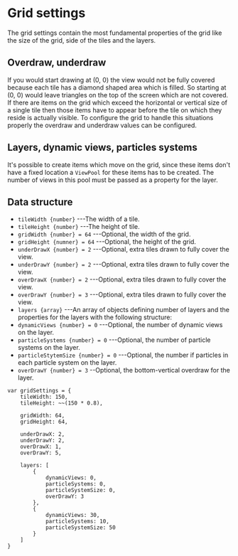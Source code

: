 # Grid settings

The grid settings contain the most fundamental properties of the grid like the size of the grid,
side of the tiles and the layers.

## Overdraw, underdraw

If you would start drawing at (0, 0) the view would not be fully covered because each tile has
a diamond shaped area which is filled. So starting at (0, 0) would leave triangles on the top
of the screen which are not covered.
If there are items on the grid which exceed the horizontal or vertical size of a single tile then
those items have to appear before the tile on which they reside is actually visible.
To configure the grid to handle this situations properly the overdraw and underdraw values can
be configured.

## Layers, dynamic views, particles systems

It's possible to create items which move on the grid, since these items don't have a fixed location
a `ViewPool` for these items has to be created. The number of views in this pool must be passed as 
a property for the layer.

## Data structure

 + `tileWidth {number}` ---The width of a tile.
 + `tileHeight {number}` ---The height of tile.
 + `gridWidth {number} = 64` ---Optional, the width of the grid.
 + `gridHeight {numner} = 64` ---Optional, the height of the grid.
 + `underDrawX {number} = 2` ---Optional, extra tiles drawn to fully cover the view.
 + `underDrawY {number} = 2` ---Optional, extra tiles drawn to fully cover the view.
 + `overDrawX {number} = 2` ---Optional, extra tiles drawn to fully cover the view.
 + `overDrawY {number} = 3` ---Optional, extra tiles drawn to fully cover the view.
 + `layers {array}` ---An array of objects defining number of layers and the properties for the layers with the following structure:
  + `dynamicViews {number} = 0` ---Optional, the number of dynamic views on the layer.
  + `particleSystems {number} = 0` ---Optional, the number of particle systems on the layer.
  + `particleStytemSize {number} = 0` ---Optional, the number if particles in each particle system on the layer.
  + `overDrawY {number} = 3` --Optional, the bottom-vertical overdraw for the layer.

~~~
var gridSettings = {
	tileWidth: 150,
	tileHeight: ~~(150 * 0.8),

	gridWidth: 64,
	gridHeight: 64,

	underDrawX: 2,
	underDrawY: 2,
	overDrawX: 1,
	overDrawY: 5,

	layers: [
		{
			dynamicViews: 0,
			particleSystems: 0,
			particleSystemSize: 0,
			overDrawY: 3
		},
		{
			dynamicViews: 30,
			particleSystems: 10,
			particleSystemSize: 50
		}
	]
}
~~~